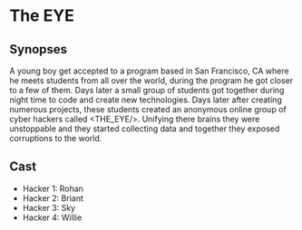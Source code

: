 # The EYE

## Synopses
A young boy get accepted to a program based in San Francisco, CA where he meets
students from all over the world, during the program he got closer to a few of them.
Days later a small group of students got together during night time to code and
create new technologies. Days later after creating numerous projects, these students
created an anonymous online group of cyber hackers called <THE_EYE/>. Unifying there
brains they were unstoppable and they started collecting data and together they
 exposed corruptions to the world.  

## Cast
- Hacker 1: Rohan
- Hacker 2: Briant
- Hacker 3: Sky
- Hacker 4: Willie 
